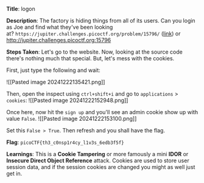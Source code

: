 
**Title**: logon

**Description**:
The factory is hiding things from all of its users. Can you login as Joe and find what they've been looking at? `https://jupiter.challenges.picoctf.org/problem/15796/` ([link](https://jupiter.challenges.picoctf.org/problem/15796/)) or http://jupiter.challenges.picoctf.org:15796


**Steps Taken**:
Let's go to the website.
Now, looking at the source code there's nothing much that special. But, let's mess with the cookies.

First, just type the following and wait:

![[Pasted image 20241222135421.png]]

Then, open the inspect using `ctrl+shift+i` and go to `applications` > `cookies`:
![[Pasted image 20241222152948.png]]

Once here, now hit the `sign up` and you'll see an admin cookie show up with value `False`.
![[Pasted image 20241222153100.png]]

Set this `False > True`.
Then refresh and you shall have the flag.




**Flag**: `picoCTF{th3_c0nsp1r4cy_l1v3s_6edb3f5f}`

**Learnings**:
This is a **Cookie Tampering** or more famously a mini **IDOR** or **Insecure Direct Object Reference** attack.
Cookies are used to store user session data, and if the session cookies are changed you might as well just get in.